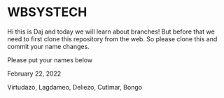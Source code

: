 # WBSYSTECH

Hi this is Daj and today we will learn about branches! But before that we need to first clone this repository from the web. So please clone this and commit your name changes.


Please put your names below

February 22, 2022

Virtudazo, Lagdameo, Deliezo, Cutimar, Bongo